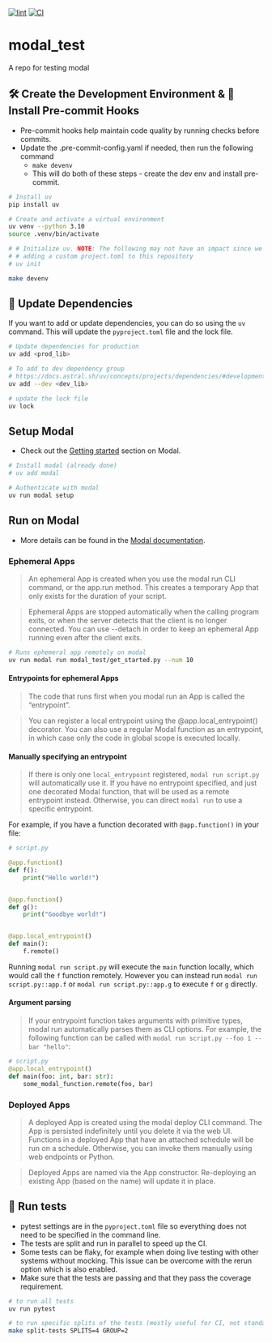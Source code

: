 [![lint](https://github.com/ngupta23/modal_test/actions/workflows/lint.yaml/badge.svg)](https://github.com/ngupta23/modal_test/actions/workflows/lint.yaml)
[![CI](https://github.com/ngupta23/modal_test/actions/workflows/ci.yaml/badge.svg)](https://github.com/ngupta23/modal_test/actions/workflows/ci.yaml)

# modal_test
A repo for testing modal

## 🛠️ Create the Development Environment & 🔧 Install Pre-commit Hooks

* Pre-commit hooks help maintain code quality by running checks before commits.
* Update the .pre-commit-config.yaml if needed, then run the following command
  * `make devenv`
  * This will do both of these steps - create the dev env and install pre-commit.

```bash
# Install uv
pip install uv

# Create and activate a virtual environment
uv venv --python 3.10
source .venv/bin/activate

# # Initialize uv. NOTE: The following may not have an impact since we are already
# # adding a custom project.toml to this repository
# uv init

make devenv
```

## 🔄 Update Dependencies

If you want to add or update dependencies, you can do so using the `uv` command. This will update the `pyproject.toml` file and the lock file.

```bash
# Update dependencies for production
uv add <prod_lib>

# To add to dev dependency group
# https://docs.astral.sh/uv/concepts/projects/dependencies/#development-dependencies
uv add --dev <dev_lib>

# update the lock file
uv lock
```

## Setup Modal

* Check out the [Getting started](https://modal.com/docs/guide) section on Modal.

```bash
# Install modal (already done)
# uv add modal

# Authenticate with modal
uv run modal setup
```

## Run on Modal

* More details can be found in the [Modal documentation](https://modal.com/docs/guide/apps).

### Ephemeral Apps

> An ephemeral App is created when you use the modal run CLI command, or the app.run method. This creates a temporary App that only exists for the duration of your script.

> Ephemeral Apps are stopped automatically when the calling program exits, or when the server detects that the client is no longer connected. You can use --detach in order to keep an ephemeral App running even after the client exits.

```bash
# Runs ephemeral app remotely on modal
uv run modal run modal_test/get_started.py --num 10
```

#### Entrypoints for ephemeral Apps

> The code that runs first when you modal run an App is called the “entrypoint”.

> You can register a local entrypoint using the @app.local_entrypoint() decorator. You can also use a regular Modal function as an entrypoint, in which case only the code in global scope is executed locally.

#### Manually specifying an entrypoint

> If there is only one `local_entrypoint` registered, `modal run script.py` will automatically use it. If you have no entrypoint specified, and just one decorated Modal function, that will be used as a remote entrypoint instead. Otherwise, you can direct `modal run` to use a specific entrypoint.

For example, if you have a function decorated with `@app.function()` in your file:

```python
# script.py

@app.function()
def f():
    print("Hello world!")


@app.function()
def g():
    print("Goodbye world!")


@app.local_entrypoint()
def main():
    f.remote()
```

Running `modal run script.py` will execute the `main` function locally, which would call the `f` function remotely. However you can instead run `modal run script.py::app.f` or `modal run script.py::app.g` to execute `f` or `g` directly.


#### Argument parsing

> If your entrypoint function takes arguments with primitive types, modal run automatically parses them as CLI options. For example, the following function can be called with `modal run script.py --foo 1 --bar "hello"`:

```python
# script.py
@app.local_entrypoint()
def main(foo: int, bar: str):
    some_modal_function.remote(foo, bar)
```

### Deployed Apps

> A deployed App is created using the modal deploy CLI command. The App is persisted indefinitely until you delete it via the web UI. Functions in a deployed App that have an attached schedule will be run on a schedule. Otherwise, you can invoke them manually using web endpoints or Python.

> Deployed Apps are named via the App constructor. Re-deploying an existing App (based on the name) will update it in place.


## 🏃 Run tests

* pytest settings are in the `pyproject.toml` file so everything does not need to be specified in the command line.
* The tests are split and run in parallel to speed up the CI.
* Some tests can be flaky, for example when doing live testing with other systems without mocking. This issue can be overcome with the rerun option which is also enabled.
* Make sure that the tests are passing and that they pass the coverage requirement.

```bash
# to run all tests
uv run pytest

# to run specific splits of the tests (mostly useful for CI, not standalone).
make split-tests SPLITS=4 GROUP=2
```